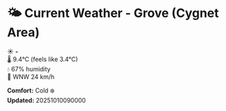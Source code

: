 # 🌤️ Current Weather - Grove (Cygnet Area)

☀️ **-**  
🌡️ 9.4°C (feels like 3.4°C)  
💧 67% humidity  
💨 WNW 24 km/h  

**Comfort:** Cold ❄️  
**Updated:** 20251010090000

